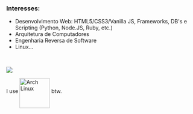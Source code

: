
### Interesses:

* Desenvolvimento Web: HTML5/CSS3/Vanilla JS, Frameworks, DB's e Scripting (Python, Node.JS, Ruby, etc.)
* Arquitetura de Computadores
* Engenharia Reversa de Software
* Linux...
<br/>

![](https://komarev.com/ghpvc/?username=arenics-coder&label=Visualizações&style=plastic&color=blue)

I use <img src="https://www.vectorlogo.zone/logos/archlinux/archlinux-ar21.svg" alt="Arch Linux"  align="middle" width="80"> btw.
